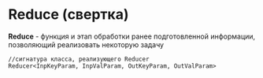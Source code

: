 # Reduce \(свертка\)

**Reduce** - функция и этап обработки ранее подготовленной информации, позволяющий реализовать некоторую задачу

```text
//сигнатура класса, реализующего Reducer
Reducer<InpKeyParam, InpValParam, OutKeyParam, OutValParam>
```

